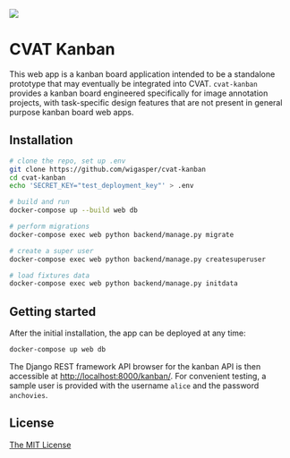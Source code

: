 ![](https://github.com/wigasper/cvat-kanban/workflows/CI/badge.svg)

# CVAT Kanban

This web app is a kanban board application intended to be a standalone 
prototype that may eventually be integrated into CVAT. `cvat-kanban`
provides a kanban board engineered specifically for image annotation
projects, with task-specific design features that are 
not present in general purpose kanban board web apps. 

## Installation

```bash
# clone the repo, set up .env
git clone https://github.com/wigasper/cvat-kanban
cd cvat-kanban
echo 'SECRET_KEY="test_deployment_key"' > .env

# build and run
docker-compose up --build web db

# perform migrations
docker-compose exec web python backend/manage.py migrate

# create a super user
docker-compose exec web python backend/manage.py createsuperuser

# load fixtures data
docker-compose exec web python backend/manage.py initdata

```

## Getting started

After the initial installation, the app can be deployed at
any time:

```bash
docker-compose up web db
```

The Django REST framework API browser for the kanban API is then accessible at
[http://localhost:8000/kanban/](http://localhost:8000/kanban/).
For convenient testing, a sample user is provided with the username
`alice` and the password `anchovies`.

## License

[The MIT License](https://github.com/wigasper/cvat-kanban/blob/main/LICENSE)
